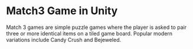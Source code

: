 # Match3 Game in Unity
Match 3 games are simple puzzle games where the player is asked to pair three or more identical items on a tiled game board. Popular modern variations include Candy Crush and Bejeweled. 
